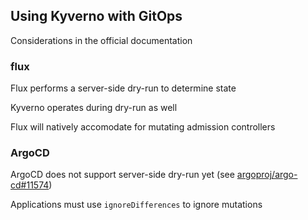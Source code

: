 ## Using Kyverno with GitOps

Considerations in the official documentation [](https://kyverno.io/docs/writing-policies/mutate/#gitops-considerations)

### flux

Flux performs a server-side dry-run to determine state

Kyverno operates during dry-run as well

Flux will natively accomodate for mutating admission controllers

### ArgoCD

ArgoCD does not support server-side dry-run yet (see [argoproj/argo-cd#11574](https://github.com/argoproj/argo-cd/issues/11574))

Applications must use `ignoreDifferences` to ignore mutations [](https://kyverno.io/docs/writing-policies/mutate/#argocd)
